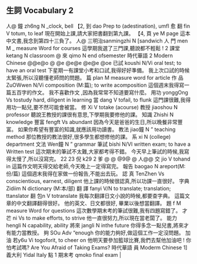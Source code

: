 ## 生詞 Vocabulary                                  2
人@   鐘                 zh6ng                 N _clock, bell
【2,   到                 dao                  Prep to (adestination), umfl
愈   翻                 fin                      V totum, to leaf
現在開始上課,請大家把書翻到第九課。
【4,    頁                  ye                       M page
這本中文書,我念到第四十三負了。
人@   三明治sanmingzhi        N [sandwich
人    門                     men                       M _ measure Word for courses
這學期我選了三門課,聽說都不輕鬆 !
2   課堂             ketang                 N classroom
@         來              qimo                     N end ofsemester
時代華語         2
Modern Chinese
@@e@o @ @e @e@e @e@e @oe
已試             koushi               N/Vi oral test; to have an oral test
下星期一有課堂小考和口試,我得好好準備。
我上次口試的時候太緊張,所以沒聽懂老師問的問題。
篇                   plan                      M measure word for article
作 品            ZuOWwen             N/Vi composition (M:篇); to write acomposition
這個週末我得寫一篇五百字的作文。
我不喜歡作文 ,因為我常常不知道要寫什麼。
用功            yonggOng           Vs tostudy hard, diligent in learning
當                 dang                   V tofail, to flunk
這門課很難,我得用功一點兒,要不然可能會被當。
修                 Xi                     V totake (acourse)
教授            jiaoshou              N professor
聽說王教授的課很有意思,下學期我要修他的課。
知識            Zhishi                  N knowledge
豐富          fengft             Vs abundant
因為今天是爸爸的生日,所以晚餐非常豐富。
如果你希望有豐富的知識,就應該用功讀書。
教法                jiao鐘                         N ” teaching method
那位教授的教法很好,很多學生都想修他的課。
系                  xi                        N (college) department
文法      Wen鐘         N ” grammar
筆試             bishi                   N/VI written exam; to have a Written test
這次期末的筆試不太難,大家都考得不錯。
今天早上筆試的時候,我寫得太慢了,所以沒寫完。
22
23
倪
k29
2
爹
@ @ @9@ @ 人@@
交                   jio                        V tohand in
這篇作文明天得交給老師,今天晚上一定得寫完。
報告               baogao                   N areport(M:份/篇)
這個週末我得在家做一份報告,不能出去玩。
認 真               TenZhen                 Vs conscientious, earnest, diligent
他上課的時候很認真,所以功課一直很好。
字典                 Zidiim                        N dictionary (M:本/部)
翻 譯                 fanyi                        V/N to translate; translation; ttanslator
翻                    包n                        V totranslate
我每次翻譯日文小說的時候,都要查字典。
這篇文章的中文翻譯翻得很好。
他的英文、日文都很好, 畢業以後想當翻譯。
題                  f                          M measure Word for questions
這次數學期末考的筆試很難,我有四題寫錯了。
才芒            ni                   Vs to make efforts, to strive
他一直很努力,所以現在當老闆了。
能力           hengli              N capability, ability
將來            jangli               N inthe future
你得多念一點兒書,將來才有能力當教授。
夠                  SOu                   Adv “enough
你的能力夠好,做這個工作一定沒問題。
加油            若y6u                Vi togoforit, to cheer on
他明天要參加籃球比賽,我們去幫他加油吧 !
你怕考試嗎?
Are You Afraid of Taking Exams?
時代華語            員
Moderm Chinese
1] 義大利 Yidal      Italy
點
1 期末考  qmoko                     final exam
| 